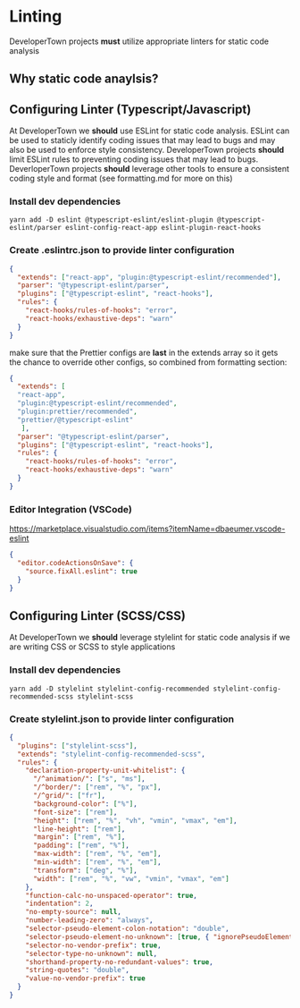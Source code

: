 # Linting

DeveloperTown projects **must** utilize appropriate linters for static code analysis

## Why static code anaylsis?

## Configuring Linter (Typescript/Javascript)

At DeveloperTown we **should** use ESLint for static code analysis. ESLint can be used to staticly identify coding issues that may lead to bugs and may also be used to enforce style consistency. DeveloperTown projects **should** limit ESLint rules to preventing coding issues that may lead to bugs. DeverloperTown projects **should** leverage other tools to ensure a consistent coding style and format (see formatting.md for more on this)

### Install dev dependencies

```
yarn add -D eslint @typescript-eslint/eslint-plugin @typescript-eslint/parser eslint-config-react-app eslint-plugin-react-hooks
```

### Create .eslintrc.json to provide linter configuration

```json
{
  "extends": ["react-app", "plugin:@typescript-eslint/recommended"],
  "parser": "@typescript-eslint/parser",
  "plugins": ["@typescript-eslint", "react-hooks"],
  "rules": {
    "react-hooks/rules-of-hooks": "error",
    "react-hooks/exhaustive-deps": "warn"
  }
}
```
make sure that the Prettier configs are **last** in the extends array so it gets the chance to override other configs, so combined from formatting section: 

```json
{
  "extends": [
  "react-app",
  "plugin:@typescript-eslint/recommended", 
  "plugin:prettier/recommended",
  "prettier/@typescript-eslint"
   ],
  "parser": "@typescript-eslint/parser",
  "plugins": ["@typescript-eslint", "react-hooks"],
  "rules": {
    "react-hooks/rules-of-hooks": "error",
    "react-hooks/exhaustive-deps": "warn"
  }
}
```


### Editor Integration (VSCode)

https://marketplace.visualstudio.com/items?itemName=dbaeumer.vscode-eslint

```json
{
  "editor.codeActionsOnSave": {
    "source.fixAll.eslint": true
  }
}
```

## Configuring Linter (SCSS/CSS)

At DeveloperTown we **should** leverage stylelint for static code analysis if we are writing CSS or SCSS to style applications

### Install dev dependencies

```
yarn add -D stylelint stylelint-config-recommended stylelint-config-recommended-scss stylelint-scss
```

### Create stylelint.json to provide linter configuration

```json
{
  "plugins": ["stylelint-scss"],
  "extends": "stylelint-config-recommended-scss",
  "rules": {
    "declaration-property-unit-whitelist": {
      "/^animation/": ["s", "ms"],
      "/^border/": ["rem", "%", "px"],
      "/^grid/": ["fr"],
      "background-color": ["%"],
      "font-size": ["rem"],
      "height": ["rem", "%", "vh", "vmin", "vmax", "em"],
      "line-height": ["rem"],
      "margin": ["rem", "%"],
      "padding": ["rem", "%"],
      "max-width": ["rem", "%", "em"],
      "min-width": ["rem", "%", "em"],
      "transform": ["deg", "%"],
      "width": ["rem", "%", "vw", "vmin", "vmax", "em"]
    },
    "function-calc-no-unspaced-operator": true,
    "indentation": 2,
    "no-empty-source": null,
    "number-leading-zero": "always",
    "selector-pseudo-element-colon-notation": "double",
    "selector-pseudo-element-no-unknown": [true, { "ignorePseudoElements": ["ng-deep"] }],
    "selector-no-vendor-prefix": true,
    "selector-type-no-unknown": null,
    "shorthand-property-no-redundant-values": true,
    "string-quotes": "double",
    "value-no-vendor-prefix": true
  }
}
```
